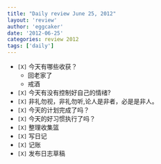 ```yaml
---
title: "Daily review June 25, 2012" 
layout: 'review'
author: 'eggcaker'
date: '2012-06-25'
categories: review 2012
tags: ['daily']
---
```



  * `[X]` 今天有哪些收获？ 
    * 回老家了 
    * 戒酒 
  * `[X]` 今天有没有控制好自己的情绪? 
  * `[X]` 非礼勿视，非礼勿听,论人是非者，必是是非人。 
  * `[X]` 今天的计划完成了吗？ 
  * `[X]` 今天的好习惯执行了吗？ 
  * `[X]` 整理收集篮 
  * `[X]` 写日记 
  * `[X]` 记账 
  * `[X]` 发布日志草稿 

